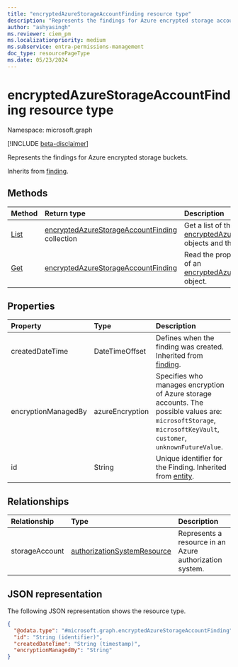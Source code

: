```yaml
---
title: "encryptedAzureStorageAccountFinding resource type"
description: "Represents the findings for Azure encrypted storage accounts."
author: "ashyasingh"
ms.reviewer: ciem_pm
ms.localizationpriority: medium
ms.subservice: entra-permissions-management
doc_type: resourcePageType
ms.date: 05/23/2024
---
```


# encryptedAzureStorageAccountFinding resource type

Namespace: microsoft.graph

[!INCLUDE [beta-disclaimer](../../includes/beta-disclaimer.md)]

Represents the findings for Azure encrypted storage buckets.

Inherits from [finding](../resources/finding.md).

## Methods
|Method|Return type|Description|
|:---|:---|:---|
|[List](../api/encryptedazurestorageaccountfinding-list.md)|[encryptedAzureStorageAccountFinding](../resources/encryptedazurestorageaccountfinding.md) collection|Get a list of the [encryptedAzureStorageAccountFinding](../resources/encryptedazurestorageaccountfinding.md) objects and their properties.|
|[Get](../api/encryptedazurestorageaccountfinding-get.md)|[encryptedAzureStorageAccountFinding](../resources/encryptedazurestorageaccountfinding.md)|Read the properties and relationships of an [encryptedAzureStorageAccountFinding](../resources/encryptedazurestorageaccountfinding.md) object.|


## Properties
|Property|Type|Description|
|:---|:---|:---|
|createdDateTime|DateTimeOffset|Defines when the finding was created. Inherited from [finding](../resources/finding.md).|
|encryptionManagedBy|azureEncryption|Specifies who manages encryption of Azure storage accounts. The possible values are: `microsoftStorage`, `microsoftKeyVault`, `customer`, `unknownFutureValue`.|
|id|String|Unique identifier for the Finding. Inherited from [entity](../resources/entity.md).|

## Relationships
|Relationship|Type|Description|
|:---|:---|:---|
|storageAccount|[authorizationSystemResource](../resources/authorizationsystemresource.md)|Represents a resource in an Azure authorization system.    |

## JSON representation
The following JSON representation shows the resource type.
<!-- {
  "blockType": "resource",
  "keyProperty": "id",
  "@odata.type": "microsoft.graph.encryptedAzureStorageAccountFinding",
  "baseType": "microsoft.graph.finding",
  "openType": false
}
-->
``` json
{
  "@odata.type": "#microsoft.graph.encryptedAzureStorageAccountFinding",
  "id": "String (identifier)",
  "createdDateTime": "String (timestamp)",
  "encryptionManagedBy": "String"
}
```

